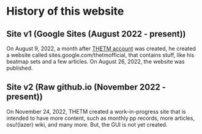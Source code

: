 # History of this website

## Site v1 (Google Sites (August 2022 - present))

On August 9, 2022, a month after [THETM account](https://osu.ppy.sh/users/30666740) was created, he created a website called sites.google.com/thetmofficial, that contains stuff, like his beatmap sets and a few articles. On August 26, 2022, the website was published.

## Site v2 (Raw github.io (November 2022 - present))

On November 24, 2022, THETM created a work-in-progress site that is intended to have more content, such as monthly pp records, more articles, osu!(lazer) wiki, and many more. But, the GUI is not yet created.
